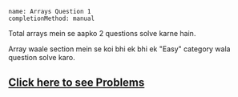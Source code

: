 ```ngMeta
name: Arrays Question 1
completionMethod: manual
```

Total arrays mein se aapko 2 questions solve karne hain.

Array waale section mein se koi bhi ek bhi ek "Easy" category wala question solve karo.

## [Click here to see Problems](https://www.hackerrank.com/interview/interview-preparation-kit/arrays/challenges)
